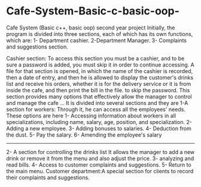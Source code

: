 # Cafe-System-Basic-c-basic-oop-
Cafe System (Basic c++, basic oop)  second year project
Initially, the program is divided into three sections, each of which has its own functions, which are:
1- Department cashier.
2-Department Manager.
3- Complaints and suggestions section.

Cashier section: To access this section you must be a cashier, and to be sure a password is added, you must skip it in order to continue accessing.
A file for that section is opened, in which the name of the cashier is recorded, then a date of entry, and then he is allowed to display the customer's drinks list and receive his orders, whether it is for the delivery service or it is from inside the cafe, and then print the bill in the file.
to skip the password. This section provides many options that effectively allow the manager to control and manage the cafe ... It is divided into several sections and they are
1-A section for workers:
Through it, he can access all the employees' needs. These options are here
1- Accessing information about workers in all specializations, including name, salary, age, position, and specialization.
2- Adding a new employee.
3- Adding bonuses to salaries.
4- Deduction from the dust.
5- Pay the salary.
6- Amending the employee's salary
_____________________________________________________________
2- A section for controlling the drinks list
It allows the manager to add a new drink or remove it from the menu and also adjust the price.
3- analyzing and read bills.
4- Access to customer complaints and suggestions.
5- Return to the main menu.
Customer department:A special section for clients to record their complaints and suggestions.

